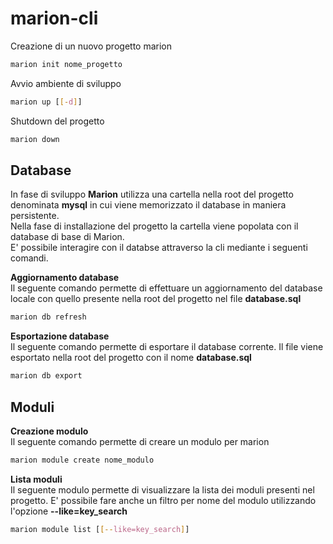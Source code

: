 # marion-cli
Creazione di un nuovo progetto marion
```bash
marion init nome_progetto
```
Avvio ambiente di sviluppo
```bash
marion up [[-d]]
```
Shutdown del progetto
```bash
marion down
```
## Database  
In fase di sviluppo **Marion** utilizza una cartella nella root del progetto denominata **mysql** in cui viene memorizzato il database in maniera persistente.  
Nella fase di installazione del progetto la cartella viene popolata con il database di base di Marion.  
E' possibile interagire con il databse attraverso la cli mediante i seguenti comandi.  

**Aggiornamento database**  
Il seguente comando permette di effettuare un aggiornamento del database locale con quello presente nella root del progetto nel file **database.sql**
```bash
marion db refresh
```
**Esportazione database**   
Il seguente comando permette di esportare il database corrente. Il file viene esportato nella root del progetto con il nome **database.sql**
```bash
marion db export
```
## Moduli 
**Creazione modulo**  
Il seguente comando permette di creare un modulo per marion
```bash
marion module create nome_modulo
```
**Lista moduli**  
Il seguente modulo permette di visualizzare la lista dei moduli presenti nel progetto. E' possibile fare anche un filtro per nome del modulo utilizzando l'opzione **--like=key_search**
```bash
marion module list [[--like=key_search]]
```